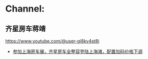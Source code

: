 # Channel:
## 齐星房车蒋靖
https://www.youtube.com/@user-gi8kv4st8i
- [参加上海房车展，齐星房车全整容登陆上海滩，配置加码价格下调](https://youtu.be/qj7Bur4Dymc)
